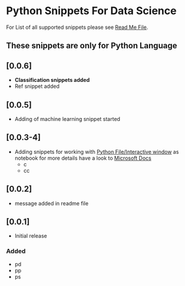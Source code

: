# Python Snippets For Data Science

For List of all supported snippets please see [Read Me File](https://github.com/talk2sunil83/DSSnippets/blob/master/README.md).

## These snippets are only for Python Language

## [0.0.6]

- **Classification snippets added**
- Ref snippet added

## [0.0.5]

- Adding of machine learning snippet started

## [0.0.3-4]

- Adding snippets for working with [Python File/Interactive window](https://code.visualstudio.com/docs/python/jupyter-support-py) as notebook for more details have a look to [Microsoft Docs](https://code.visualstudio.com/docs/python/jupyter-support-py)
  - c
  - cc

## [0.0.2]

- message added in readme file

## [0.0.1]

- Initial release

### Added

- pd
- pp
- ps
